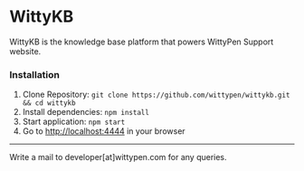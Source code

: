 # WittyKB

WittyKB is the knowledge base platform that powers WittyPen Support website.

### Installation

1. Clone Repository: `git clone https://github.com/wittypen/wittykb.git && cd wittykb`
2. Install dependencies: `npm install`
3. Start application: `npm start`
4. Go to  [http://localhost:4444](http://localhost:4444) in your browser

***

Write a mail to developer[at]wittypen.com for any queries.
